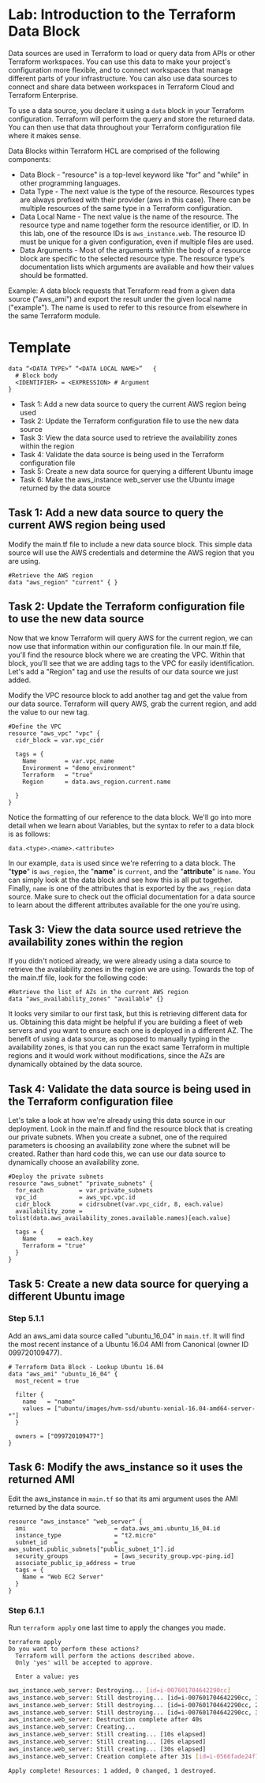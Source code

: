 # Lab: Introduction to the Terraform Data Block

Data sources are used in Terraform to load or query data from APIs or other Terraform workspaces. You can use this data to make your project's configuration more flexible, and to connect workspaces that manage different parts of your infrastructure. You can also use data sources to connect and share data between workspaces in Terraform Cloud and Terraform Enterprise.

To use a data source, you declare it using a `data` block in your Terraform configuration. Terraform will perform the query and store the returned data. You can then use that data throughout your Terraform configuration file where it makes sense.

Data Blocks within Terraform HCL are comprised of the following components:

- Data Block - "resource" is a top-level keyword like "for" and "while" in other programming languages.
- Data Type - The next value is the type of the resource. Resources types are always prefixed with their provider (aws in this case). There can be multiple resources of the same type in a Terraform configuration.
- Data Local Name - The next value is the name of the resource. The resource type and name together form the resource identifier, or ID. In this lab, one of the resource IDs is `aws_instance.web`. The resource ID must be unique for a given configuration, even if multiple files are used.
- Data Arguments - Most of the arguments within the body of a resource block are specific to the selected resource type. The resource type's documentation lists which arguments are available and how their values should be formatted.

Example:
A data block requests that Terraform read from a given data source ("aws_ami") and export the result under the given local name ("example"). The name is used to refer to this resource from elsewhere in the same Terraform module.

# Template

```hcl
data “<DATA TYPE>” “<DATA LOCAL NAME>”   {
  # Block body
  <IDENTIFIER> = <EXPRESSION> # Argument
}
```
- Task 1: Add a new data source to query the current AWS region being used
- Task 2: Update the Terraform configuration file to use the new data source
- Task 3: View the data source used to retrieve the availability zones within the region
- Task 4: Validate the data source is being used in the Terraform configuration file
- Task 5: Create a new data source for querying a different Ubuntu image
- Task 6: Make the aws_instance web_server use the Ubuntu image returned by the data source

## Task 1: Add a new data source to query the current AWS region being used

Modify the main.tf file to include a new data source block. This simple data source will use the AWS credentials and determine the AWS region that you are using.

```hcl
#Retrieve the AWS region
data "aws_region" "current" { }
```

## Task 2: Update the Terraform configuration file to use the new data source

Now that we know Terraform will query AWS for the current region, we can now use that information within our configuration file. In our main.tf file, you'll find the resource block where we are creating the VPC. Within that block, you'll see that we are adding tags to the VPC for easily identification. Let's add a "Region" tag and use the results of our data source we just added.

Modify the VPC resource block to add another tag and get the value from our data source. Terraform will query AWS, grab the current region, and add the value to our new tag.

```
#Define the VPC
resource "aws_vpc" "vpc" {
  cidr_block = var.vpc_cidr

  tags = {
    Name        = var.vpc_name
    Environment = "demo_environment"
    Terraform   = "true"
    Region      = data.aws_region.current.name

  }
}
```

Notice the formatting of our reference to the data block. We'll go into more detail when we learn about Variables, but the syntax to refer to a data block is as follows:

`data.<type>.<name>.<attribute>`

In our example, `data` is used since we're referring to a data block. The "**type**" is `aws_region`, the "**name**" is `current`, and the "**attribute**" is `name`. You can simply look at the data block and see how this is all put together. Finally, `name` is one of the attributes that is exported by the `aws_region` data source. Make sure to check out the official documentation for a data source to learn about the different attributes available for the one you're using.

## Task 3: View the data source used retrieve the availability zones within the region

If you didn't noticed already, we were already using a data source to retrieve the availability zones in the region we are using. Towards the top of the main.tf file, look for the following code:

```hcl
#Retrieve the list of AZs in the current AWS region
data "aws_availability_zones" "available" {}
```

It looks very similar to our first task, but this is retrieving different data for us. Obtaining this data might be helpful if you are building a fleet of web servers and you want to ensure each one is deployed in a different AZ. The benefit of using a data source, as opposed to manually typing in the availability zones, is that you can run the exact same Terraform in multiple regions and it would work without modifications, since the AZs are dynamically obtained by the data source.

## Task 4: Validate the data source is being used in the Terraform configuration filee

Let's take a look at how we're already using this data source in our deployment. Look in the main.tf and find the resource block that is creating our private subnets. When you create a subnet, one of the required parameters is choosing an availability zone where the subnet will be created. Rather than hard code this, we can use our data source to dynamically choose an availability zone.

```hcl
#Deploy the private subnets
resource "aws_subnet" "private_subnets" {
  for_each          = var.private_subnets
  vpc_id            = aws_vpc.vpc.id
  cidr_block        = cidrsubnet(var.vpc_cidr, 8, each.value)
  availability_zone = tolist(data.aws_availability_zones.available.names)[each.value]

  tags = {
    Name      = each.key
    Terraform = "true"
  }
}
```

## Task 5: Create a new data source for querying a different Ubuntu image

### Step 5.1.1

Add an aws_ami data source called "ubuntu_16_04" in `main.tf`. It will find the most recent instance of a Ubuntu 16.04
AMI from Canonical (owner ID 099720109477).

```hcl
# Terraform Data Block - Lookup Ubuntu 16.04
data "aws_ami" "ubuntu_16_04" {
  most_recent = true

  filter {
    name   = "name"
    values = ["ubuntu/images/hvm-ssd/ubuntu-xenial-16.04-amd64-server-*"]
  }

  owners = ["099720109477"]
}
```

## Task 6: Modify the aws_instance so it uses the returned AMI

Edit the aws_instance in `main.tf` so that its ami argument uses the AMI returned by the data source.

```hcl
resource "aws_instance" "web_server" {
  ami                         = data.aws_ami.ubuntu_16_04.id
  instance_type               = "t2.micro"
  subnet_id                   = aws_subnet.public_subnets["public_subnet_1"].id
  security_groups             = [aws_security_group.vpc-ping.id]
  associate_public_ip_address = true
  tags = {
    Name = "Web EC2 Server"
  }
}
```

### Step 6.1.1

Run `terraform apply` one last time to apply the changes you made.

```shell
terraform apply
Do you want to perform these actions?
  Terraform will perform the actions described above.
  Only 'yes' will be accepted to approve.

  Enter a value: yes
```

```bash
aws_instance.web_server: Destroying... [id=i-007601704642290cc]
aws_instance.web_server: Still destroying... [id=i-007601704642290cc, 10s elapsed]
aws_instance.web_server: Still destroying... [id=i-007601704642290cc, 20s elapsed]
aws_instance.web_server: Still destroying... [id=i-007601704642290cc, 30s elapsed]
aws_instance.web_server: Destruction complete after 40s
aws_instance.web_server: Creating...
aws_instance.web_server: Still creating... [10s elapsed]
aws_instance.web_server: Still creating... [20s elapsed]
aws_instance.web_server: Still creating... [30s elapsed]
aws_instance.web_server: Creation complete after 31s [id=i-0566fade24f7cd155]

Apply complete! Resources: 1 added, 0 changed, 1 destroyed.
```
